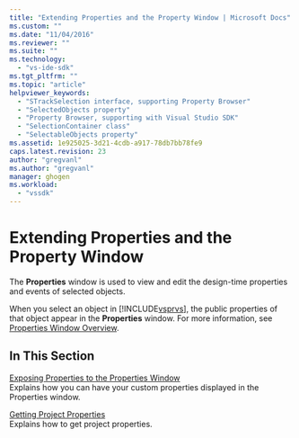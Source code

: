 ```yaml
---
title: "Extending Properties and the Property Window | Microsoft Docs"
ms.custom: ""
ms.date: "11/04/2016"
ms.reviewer: ""
ms.suite: ""
ms.technology: 
  - "vs-ide-sdk"
ms.tgt_pltfrm: ""
ms.topic: "article"
helpviewer_keywords: 
  - "STrackSelection interface, supporting Property Browser"
  - "SelectedObjects property"
  - "Property Browser, supporting with Visual Studio SDK"
  - "SelectionContainer class"
  - "SelectableObjects property"
ms.assetid: 1e925025-3d21-4cdb-a917-78db7bb78fe9
caps.latest.revision: 23
author: "gregvanl"
ms.author: "gregvanl"
manager: ghogen
ms.workload: 
  - "vssdk"
---
```

# Extending Properties and the Property Window
The **Properties** window is used to view and edit the design-time properties and events of selected objects.  
  
 When you select an object in [!INCLUDE[vsprvs](../code-quality/includes/vsprvs_md.md)], the public properties of that object appear in the **Properties** window. For more information, see [Properties Window Overview](../extensibility/internals/properties-window-overview.md).  
  
## In This Section  
 [Exposing Properties to the Properties Window](../extensibility/exposing-properties-to-the-properties-window.md)  
 Explains how you can have your custom properties displayed in the Properties window.  
  
 [Getting Project Properties](../extensibility/getting-project-properties.md)  
 Explains how to get project properties.